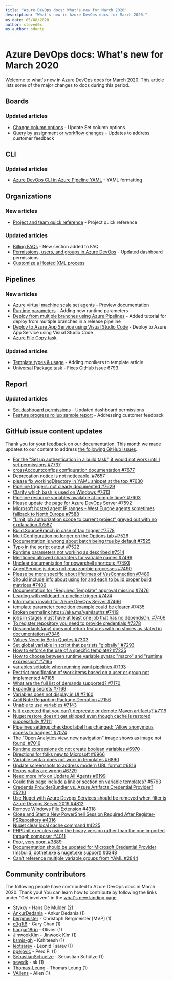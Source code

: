 ```yaml
---
title: "Azure DevOps docs: What's new for March 2020"
description: "What's new in Azure DevOps docs for March 2020."
ms.date: 05/08/2020
author: steved0x
ms.author: sdanie
---
```


# Azure DevOps docs: What's new for March 2020

Welcome to what's new in Azure DevOps docs for March 2020. This article lists some of the major changes to docs during this period.

## Boards

### Updated articles

- [Change column options](/azure/devops/boards/backlogs/set-column-options) - Update Set column options
- [Query by assignment or workflow changes](/azure/devops/boards/queries/query-by-workflow-changes) - Updates to address customer feedback

## CLI

### Updated articles

- [Azure DevOps CLI in Azure Pipeline YAML](/azure/devops/cli/azure-devops-cli-in-yaml) - YAML formatting

## Organizations

### New articles

- [Project and team quick reference](/azure/devops/organizations/projects/project-team-quick-reference) - Project quick reference

### Updated articles

- [Billing FAQs](/azure/devops/organizations/billing/billing-faq) - New section added to FAQ
- [Permissions, users, and groups in Azure DevOps](/azure/devops/organizations/security/permissions) - Updated dashboard permissions
- [Customize a Hosted XML process](/azure/devops/organizations/settings/work/import-process/customize-process) 

## Pipelines

### New articles

- [Azure virtual machine scale set agents](/azure/devops/pipelines/agents/vmss) - Preview documentation
- [Runtime parameters](/azure/devops/pipelines/process/runtime-parameters) - Adding new runtime parameters
- [Deploy from multiple branches using Azure Pipelines](/azure/devops/pipelines/release/deploy-multiple-branches) - Added tutorial for deploy from multiple branches in a release pipeline
- [Deploy to Azure App Service using Visual Studio Code](/azure/devops/pipelines/targets/deploy-to-azure-vscode) - Deploy to Azure App Service using Visual Studio Code
- [Azure File Copy task](/azure/devops/pipelines/tasks/deploy/azure-file-copy-version3)

### Updated articles

- [Template types & usage](/azure/devops/pipelines/process/templates) - Adding monikers to template article
- [Universal Package task](/azure/devops/pipelines/tasks/package/universal-packages) - Fixes GitHub issue 6793

## Report

### Updated articles

- [Set dashboard permissions](/azure/devops/report/dashboards/dashboard-permissions) - Updated dashboard permissions
- [Feature progress rollup sample report](/azure/devops/report/powerbi/sample-boards-featureprogress) - Addressing customer feedback

## GitHub issue content updates

Thank you for your feedback on our documentation. This month we made updates to our content to address [the following GitHub issues](https://github.com/MicrosoftDocs/azure-devops-docs/issues?q=linked%3Apr+type%3Aissue+state%3Aclosed+closed%3A2020-03-01..2020-03-31).

- [For the "Set up authentication in a build task", it would not work until I set permissions #7737](https://github.com/MicrosoftDocs/azure-devops-docs/issues/7737)
- [crossAccountconfigs configuration documentation #7677](https://github.com/MicrosoftDocs/azure-devops-docs/issues/7677)
- [Deprecation notice is not noticeable. #7657](https://github.com/MicrosoftDocs/azure-devops-docs/issues/7657)
- [please fix workingDirectory in YAML snippet at the top #7630](https://github.com/MicrosoftDocs/azure-devops-docs/issues/7630)
- [Pipeline triggers: not clearly documented #7629](https://github.com/MicrosoftDocs/azure-devops-docs/issues/7629)
- [Clarify which bash is used on Windows #7613](https://github.com/MicrosoftDocs/azure-devops-docs/issues/7613)
- [Pipeline resource variables available at compile time? #7603](https://github.com/MicrosoftDocs/azure-devops-docs/issues/7603)
- [Please update the page for Azure DevOps Server #7592](https://github.com/MicrosoftDocs/azure-devops-docs/issues/7592)
- [Microsoft hosted agent IP ranges - West Europe agents sometimes fallback to North Europe #7588](https://github.com/MicrosoftDocs/azure-devops-docs/issues/7588)
- ["Limit job authorization scope to current project" greyed out with no explanation #7587](https://github.com/MicrosoftDocs/azure-devops-docs/issues/7587)
- [Build.SourceBranch   in case of tag trigger #7578](https://github.com/MicrosoftDocs/azure-devops-docs/issues/7578)
- [MultiConfiguration no longer on the Options tab #7526](https://github.com/MicrosoftDocs/azure-devops-docs/issues/7526)
- [Documentation is wrong about batch being true by default #7525](https://github.com/MicrosoftDocs/azure-devops-docs/issues/7525)
- [Typo in the script output #7522](https://github.com/MicrosoftDocs/azure-devops-docs/issues/7522)
- [Runtime parameters not working as described #7514](https://github.com/MicrosoftDocs/azure-devops-docs/issues/7514)
- [Mentioned allowed characters for variable names #7499](https://github.com/MicrosoftDocs/azure-devops-docs/issues/7499)
- [Unclear documentation for powershell shortcuts #7493](https://github.com/MicrosoftDocs/azure-devops-docs/issues/7493)
- [AgentService.js does not reap zombie processes #7490](https://github.com/MicrosoftDocs/azure-devops-docs/issues/7490)
- [Please be more specific about lifetimes of VssConnection #7489](https://github.com/MicrosoftDocs/azure-devops-docs/issues/7489)
- [Should include info about using for and each to build proper build matrices #7486](https://github.com/MicrosoftDocs/azure-devops-docs/issues/7486)
- [Documentation for "Required Template" approval missing #7476](https://github.com/MicrosoftDocs/azure-devops-docs/issues/7476)
- [Leading with wildcard in pipeline trigger #7474](https://github.com/MicrosoftDocs/azure-devops-docs/issues/7474)
- [Information invalid for Azure DevOps Server #7466](https://github.com/MicrosoftDocs/azure-devops-docs/issues/7466)
- [template parameter condition example could be clearer #7435](https://github.com/MicrosoftDocs/azure-devops-docs/issues/7435)
- [Broken permalink https://aka.ms/yamlauthz #7419](https://github.com/MicrosoftDocs/azure-devops-docs/issues/7419)
- [jobs in stages must have at least one job that has no dependsOn. #7406](https://github.com/MicrosoftDocs/azure-devops-docs/issues/7406)
- [To register repository you need to provide credentials #7378](https://github.com/MicrosoftDocs/azure-devops-docs/issues/7378)
- [Descendants(any) does not return features with no stories as stated in documentation #7346](https://github.com/MicrosoftDocs/azure-devops-docs/issues/7346)
- [Values Need to Be In Quotes #7303](https://github.com/MicrosoftDocs/azure-devops-docs/issues/7303)
- [Set global variable in script that persists "globally" #7293](https://github.com/MicrosoftDocs/azure-devops-docs/issues/7293)
- [How to enforce the use of a specific template? #7235](https://github.com/MicrosoftDocs/azure-devops-docs/issues/7235)
- [How to choose between runtime variable syntax "macro" and "runtime expression" #7195](https://github.com/MicrosoftDocs/azure-devops-docs/issues/7195)
- [variables settable when running yaml pipelines #7193](https://github.com/MicrosoftDocs/azure-devops-docs/issues/7193)
- [Restrict modification of work items based on a user or group not implemented #7185](https://github.com/MicrosoftDocs/azure-devops-docs/issues/7185)
- [What are the full list of demands supported? #7170](https://github.com/MicrosoftDocs/azure-devops-docs/issues/7170)
- [Expanding secrets #7169](https://github.com/MicrosoftDocs/azure-devops-docs/issues/7169)
- [Variables does not display in UI #7160](https://github.com/MicrosoftDocs/azure-devops-docs/issues/7160)
- [Add Note Regarding Package Demotion #7156](https://github.com/MicrosoftDocs/azure-devops-docs/issues/7156)
- [Unable to use variables #7143](https://github.com/MicrosoftDocs/azure-devops-docs/issues/7143)
- [Is it expected that you can't deprecate or demote Maven artifacts?  #7119](https://github.com/MicrosoftDocs/azure-devops-docs/issues/7119)
- [Nuget restore doesn't get skipped even though cache is restored successfully #7111](https://github.com/MicrosoftDocs/azure-devops-docs/issues/7111)
- [Pipelines settings checkbox label has changed: "Allow anonymous access to badges" #7074](https://github.com/MicrosoftDocs/azure-devops-docs/issues/7074)
- [The "Open Analytics view, new navigation" image shows as image not found. #7016](https://github.com/MicrosoftDocs/azure-devops-docs/issues/7016)
- [Runtime expressions do not create boolean variables #6970](https://github.com/MicrosoftDocs/azure-devops-docs/issues/6970)
- [Directions for folks new to Microsoft #6966](https://github.com/MicrosoftDocs/azure-devops-docs/issues/6966)
- [Variable syntax does not work in templates #6890](https://github.com/MicrosoftDocs/azure-devops-docs/issues/6890)
- [Update screenshots to address modern URL format #6816](https://github.com/MicrosoftDocs/azure-devops-docs/issues/6816)
- [Repos paths are wrong #6729](https://github.com/MicrosoftDocs/azure-devops-docs/issues/6729)
- [Need more info on Update All Agents #6199](https://github.com/MicrosoftDocs/azure-devops-docs/issues/6199)
- [Could this page include a link or section on variable templates? #5763](https://github.com/MicrosoftDocs/azure-devops-docs/issues/5763)
- [CredentialProviderBundler vs. Azure Artifacts Credential Provider? #5210](https://github.com/MicrosoftDocs/azure-devops-docs/issues/5210)
- [Use Nuget with Azure Devops Services should be removed when filter is Azure Devops Server 2019 #4812](https://github.com/MicrosoftDocs/azure-devops-docs/issues/4812)
- [Remove Windows File Extension #4318](https://github.com/MicrosoftDocs/azure-devops-docs/issues/4318)
- [Close and Start a New PowerShell Session Required After Register-PSRepository #4316](https://github.com/MicrosoftDocs/azure-devops-docs/issues/4316)
- [Nuget clear local cache command #4225](https://github.com/MicrosoftDocs/azure-devops-docs/issues/4225)
- [PHPUnit executes using the binary version rather than the one imported through composer #4011](https://github.com/MicrosoftDocs/azure-devops-docs/issues/4011)
- [Poor, very poor. #3889](https://github.com/MicrosoftDocs/azure-devops-docs/issues/3889)
- [Documentation should be updated for Microsoft Credential Provider (msbuild, dotnet.exe & nuget.exe support) #3348](https://github.com/MicrosoftDocs/azure-devops-docs/issues/3348)
- [Can't reference multiple variable groups from YAML #2844](https://github.com/MicrosoftDocs/azure-devops-docs/issues/2844)

## Community contributors

The following people have contributed to Azure DevOps docs in March 2020. Thank you! You can learn how to contribute by following the links under "Get involved" in the [what's new landing page](index.yml).

- [Styxxy](https://github.com/Styxxy) - Hans De Mulder (2)
- [AnkurDedania](https://github.com/AnkurDedania) - Ankur Dedania (1)
- [bergmeister](https://github.com/bergmeister) - Christoph Bergmeister [MVP] (1)
- [c0g1t8](https://github.com/c0g1t8) - Gary Chan (1)
- [hangar18rip](https://github.com/hangar18rip) - Olivier (1)
- [JinwookKim](https://github.com/JINWOOKKIM-cmd) - Jinwook Kim (1)
- [ksmis-gh](https://github.com/ksmis-gh) - Kshiteesh (1)
- [leotsarev](https://github.com/leotsarev) - Leonid Tsarev (1)
- [ppejovic](https://github.com/ppejovic) - Pero P. (1)
- [SebastianSchuetze](https://github.com/SebastianSchuetze) - Sebastian Schütze (1)
- [seyedk](https://github.com/seyedk) - sk (1)
- [Thomas-Leung](https://github.com/Thomas-Leung) - Thomas Leung (1)
- [VAllens](https://github.com/VAllens) - Allen (1)
